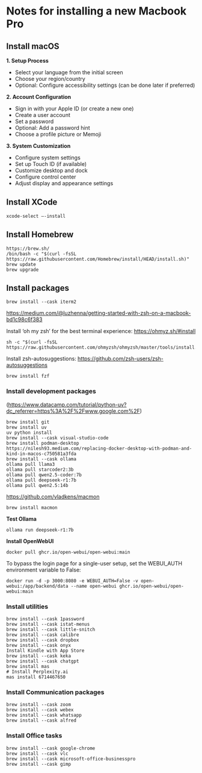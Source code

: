 # Notes for installing a new Macbook Pro

## Install macOS

**1. Setup Process**
- Select your language from the initial screen
- Choose your region/country
- Optional: Configure accessibility settings (can be done later if preferred)

**2. Account Configuration**
- Sign in with your Apple ID (or create a new one)
- Create a user account
- Set a password
- Optional: Add a password hint
- Choose a profile picture or Memoji

**3. System Customization**
- Configure system settings
- Set up Touch ID (if available)
- Customize desktop and dock
- Configure control center
- Adjust display and appearance settings

## Install XCode
```
xcode-select –-install
```

## Install Homebrew
```
https://brew.sh/
/bin/bash -c "$(curl -fsSL https://raw.githubusercontent.com/Homebrew/install/HEAD/install.sh)"
brew update
brew upgrade
```

## Install packages
```
brew install --cask iterm2
```
https://medium.com/@luzhenna/getting-started-with-zsh-on-a-macbook-bd1c98c6f383

Install ‘oh my zsh’ for the best terminal experience:
https://ohmyz.sh/#install
```
sh -c "$(curl -fsSL https://raw.githubusercontent.com/ohmyzsh/ohmyzsh/master/tools/install.sh)"
```
Install zsh-autosuggestions:
https://github.com/zsh-users/zsh-autosuggestions
```
brew install fzf
```
### Install development packages
(https://www.datacamp.com/tutorial/python-uv?dc_referrer=https%3A%2F%2Fwww.google.com%2F)
```
brew install git
brew install uv
uv python install
brew install --cask visual-studio-code
brew install podman-desktop
https://nilesh93.medium.com/replacing-docker-desktop-with-podman-and-kind-in-macos-c750581a3fda
brew install --cask ollama
ollama pull llama3
ollama pull starcoder2:3b
ollama pull qwen2.5-coder:7b
ollama pull deepseek-r1:7b
ollama pull qwen2.5:14b
```
https://github.com/vladkens/macmon
```
brew install macmon
```
**Test Ollama**
```
ollama run deepseek-r1:7b
```
**Install OpenWebUI**
```
docker pull ghcr.io/open-webui/open-webui:main
```
To bypass the login page for a single-user setup, set the WEBUI_AUTH environment variable to False:
```
docker run -d -p 3000:8080 -e WEBUI_AUTH=False -v open-webui:/app/backend/data --name open-webui ghcr.io/open-webui/open-webui:main
```

### Install utilities
```
brew install --cask 1password
brew install --cask istat-menus
brew install --cask little-snitch
brew install --cask calibre
brew install --cask dropbox
brew install --cask onyx
Install Kindle with App Store
brew install --cask keka
brew install --cask chatgpt
brew install mas
# Install Perplexity.ai
mas install 6714467650
```
### Install Communication packages
```
brew install --cask zoom
brew install --cask webex
brew install --cask whatsapp
brew install --cask alfred
```
### Install Office tasks
```
brew install --cask google-chrome
brew install --cask vlc
brew install --cask microsoft-office-businesspro
brew install --cask gimp
```
